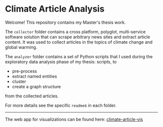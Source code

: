 # Climate Article Analysis

Welcome! This repository contains my Master's thesis work.

The `collector` folder contains a cross platform, polyglot, multi-service software solution that can scrape arbitrary news sites and extract article content.
It was used to collect articles in the topics of climate change and global warming.

The `analyzer` folder contains a set of Python scripts that I used during the exploratory data analysis phase of my thesis: scripts, to

- pre-process
- extract named entities
- cluster
- create a graph structure

from the collected articles.

For more details see the specific `readme`s in each folder.

---
The web app for visualizations can be found here: [climate-article-vis](https://github.com/dim5/climate-article-vis)
